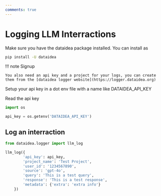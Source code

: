 ```yaml
---
comments: true
---
```


# Logging LLM Interractions

Make sure you have the dataidea package installed. You can install as 

```sh title="Install DATAIDEA"
pip install -U dataidea
```

!!! note Signup

    You also need an api key and a project for your logs, you can create them from the [dataidea logger website](https://logger.dataidea.org)


Setup your api key in a dot env file with a name like DATAIDEA_API_KEY

Read the api key

```py title="Get API Key" hl_lines="3"
import os 

api_key = os.getenv('DATAIDEA_API_KEY')
```

## Log an interraction

```py title="Log LLM interraction" hl_lines="3-10"
from dataidea.logger import llm_log

llm_log({
        'api_key': api_key,
        'project_name': 'Test Project',
        'user_id': '1234567890',
        'source': 'gpt-4o',
        'query': 'This is a test query',
        'response': 'This is a test response',
        'metadata': {'extra': 'extra info'}
    })
```
